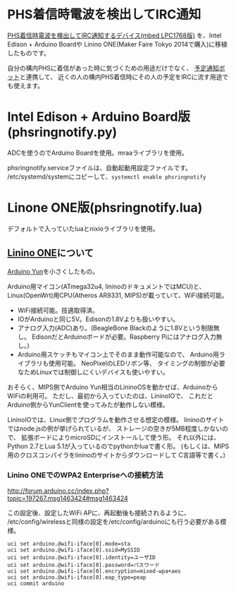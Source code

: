 # PHS着信時電波を検出してIRC通知
[PHS着信時電波を検出してIRC通知するデバイス(mbed LPC1768版)](http://developer.mbed.org/users/deton/code/PhsRingNotify/)
を、Intel Edison + Arduino Boardや
Linino ONE(Maker Faire Tokyo 2014で購入)に移植したものです。

自分の構内PHSに着信があった時に気づくための用途だけでなく、
[予定通知ボット](https://github.com/deton/ExchangeAppointmentBot)と連携して、
近くの人の構内PHS着信時にその人の予定をIRCに流す用途でも使えます。

# Intel Edison + Arduino Board版(phsringnotify.py)
ADCを使うのでArduino Boardを使用。mraaライブラリを使用。

phsringnotify.serviceファイルは、自動起動用設定ファイルです。
/etc/systemd/systemにコピーして、`systemctl enable phsringnotify`

# Linone ONE版(phsringnotify.lua)
デフォルトで入っていたluaとnixioライブラリを使用。

## [Linino ONE](http://www.linino.org/modules/linino-one/)について
[Arduino Yun](http://arduino.cc/en/Guide/ArduinoYun)を小さくしたもの。

Arduino用マイコン(ATmega32u4, lininoのドキュメントではMCU)と、
Linux(OpenWrt)用CPU(Atheros AR9331, MIPS)が載っていて、WiFi接続可能。

+ WiFi接続可能。技適取得済。
+ IOがArduinoと同じ5V。Edisonの1.8Vよりも扱いやすい。
+ アナログ入力(ADC)あり。(BeagleBone Blackのように1.8Vという制限無し。
  EdisonだとArduinoボードが必要。Raspberry Piにはアナログ入力無し。)
+ Arduino用スケッチもマイコン上でそのまま動作可能なので、
  Arduino用ライブラリも使用可能。
  NeoPixelのLEDリボン等、
  タイミングの制御が必要なためLinuxでは制御しにくいデバイスも使いやすい。

おそらく、MIPS側でArduino Yun相当のLininoOSを動かせば、ArduinoからWiFiの利用可。
ただし、最初から入っていたのは、LininoIOで、
これだとArduino側からYunClientを使ってみたが動作しない模様。

LininoIOでは、Linux側でプログラムを動作させる想定の模様。
lininoのサイトではnode.jsの例が挙げられているが、
ストレージの空きが5MB程度しかないので、
拡張ボードによりmicroSDにインストールして使う形。
それ以外には、Python 2.7とLua 5.1が入っているのでpythonかluaで書く形。
(もしくは、MIPS用のクロスコンパイラをlininoのサイトからダウンロードして
C言語等で書く。)

### Linino ONEでのWPA2 Enterpriseへの接続方法
http://forum.arduino.cc/index.php?topic=197267.msg1463424#msg1463424

この設定後、設定したWiFi APに、再起動後も接続されるように、
/etc/config/wirelessと同様の設定を/etc/config/arduinoにも行う必要がある模様。

```
uci set arduino.@wifi-iface[0].mode=sta
uci set arduino.@wifi-iface[0].ssid=MySSID
uci set arduino.@wifi-iface[0].identity=ユーザID
uci set arduino.@wifi-iface[0].password=パスワード
uci set arduino.@wifi-iface[0].encryption=mixed-wpa+aes
uci set arduino.@wifi-iface[0].eap_type=peap
uci commit arduino
```
